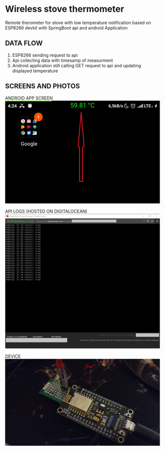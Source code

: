 # Wireless stove thermometer
Remote therometer for stove with low temperature notification based on ESP8266 devkit with SpringBoot api and android Application

## DATA FLOW
1. ESP8266 sending request to api 
2. Api collecting data with timesamp of measurment
3. Android application still calling GET request to api and updating displayed temperature

## SCREENS AND PHOTOS
ANDROID APP SCREEN
![SCREEN](./screen.png)

API LOGS (HOSTED ON DIGITALOCEAN)
![SERVER](./server.png)

DEVICE
![DEVICE](./board.jpg)

